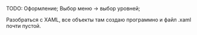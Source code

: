 TODO:
Оформление;
Выбор меню -> выбор уровней;

Разобраться с XAML, все объекты там создаю программно и файл .xaml почти пустой.
